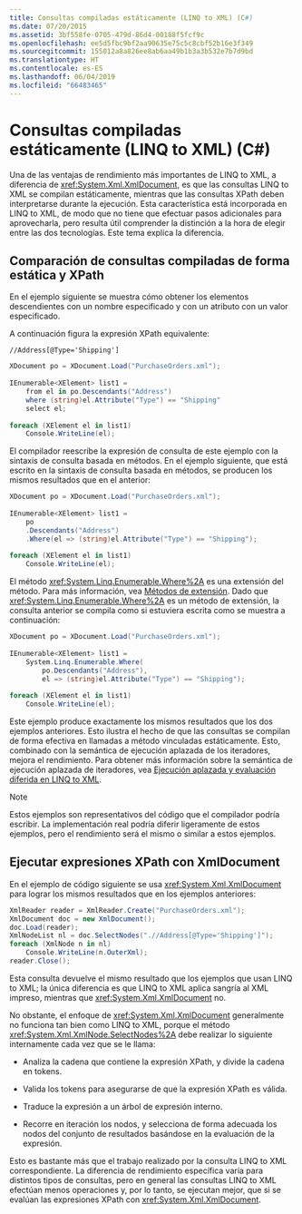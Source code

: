 ```yaml
---
title: Consultas compiladas estáticamente (LINQ to XML) (C#)
ms.date: 07/20/2015
ms.assetid: 3bf558fe-0705-479d-86d4-00188f5fcf9c
ms.openlocfilehash: ee5d5fbc9bf2aa90635e75c5c8cbf52b16e3f349
ms.sourcegitcommit: 155012a8a826ee8ab6aa49b1b3a3b532e7b7d9bd
ms.translationtype: HT
ms.contentlocale: es-ES
ms.lasthandoff: 06/04/2019
ms.locfileid: "66483465"
---
```

# <a name="statically-compiled-queries-linq-to-xml-c"></a>Consultas compiladas estáticamente (LINQ to XML) (C#)
Una de las ventajas de rendimiento más importantes de LINQ to XML, a diferencia de <xref:System.Xml.XmlDocument>, es que las consultas LINQ to XML se compilan estáticamente, mientras que las consultas XPath deben interpretarse durante la ejecución. Esta característica está incorporada en LINQ to XML, de modo que no tiene que efectuar pasos adicionales para aprovecharla, pero resulta útil comprender la distinción a la hora de elegir entre las dos tecnologías. Este tema explica la diferencia.  
  
## <a name="statically-compiled-queries-vs-xpath"></a>Comparación de consultas compiladas de forma estática y XPath  
 En el ejemplo siguiente se muestra cómo obtener los elementos descendientes con un nombre especificado y con un atributo con un valor especificado.  
  
 A continuación figura la expresión XPath equivalente:  
  
```  
//Address[@Type='Shipping']  
```  
  
```csharp  
XDocument po = XDocument.Load("PurchaseOrders.xml");  
  
IEnumerable<XElement> list1 =  
    from el in po.Descendants("Address")  
    where (string)el.Attribute("Type") == "Shipping"  
    select el;  
  
foreach (XElement el in list1)  
    Console.WriteLine(el);  
```  
  
 El compilador reescribe la expresión de consulta de este ejemplo con la sintaxis de consulta basada en métodos. En el ejemplo siguiente, que está escrito en la sintaxis de consulta basada en métodos, se producen los mismos resultados que en el anterior:  
  
```csharp  
XDocument po = XDocument.Load("PurchaseOrders.xml");  
  
IEnumerable<XElement> list1 =  
    po  
    .Descendants("Address")  
    .Where(el => (string)el.Attribute("Type") == "Shipping");  
  
foreach (XElement el in list1)  
    Console.WriteLine(el);  
```  
  
 El método <xref:System.Linq.Enumerable.Where%2A> es una extensión del método. Para más información, vea [Métodos de extensión](../../../../csharp/programming-guide/classes-and-structs/extension-methods.md). Dado que <xref:System.Linq.Enumerable.Where%2A> es un método de extensión, la consulta anterior se compila como si estuviera escrita como se muestra a continuación:  
  
```csharp  
XDocument po = XDocument.Load("PurchaseOrders.xml");  
  
IEnumerable<XElement> list1 =  
    System.Linq.Enumerable.Where(  
        po.Descendants("Address"),  
        el => (string)el.Attribute("Type") == "Shipping");  
  
foreach (XElement el in list1)  
    Console.WriteLine(el);  
```  
  
 Este ejemplo produce exactamente los mismos resultados que los dos ejemplos anteriores. Esto ilustra el hecho de que las consultas se compilan de forma efectiva en llamadas a método vinculadas estáticamente. Esto, combinado con la semántica de ejecución aplazada de los iteradores, mejora el rendimiento. Para obtener más información sobre la semántica de ejecución aplazada de iteradores, vea [Ejecución aplazada y evaluación diferida en LINQ to XML](../../../../csharp/programming-guide/concepts/linq/deferred-execution-and-lazy-evaluation-in-linq-to-xml.md).  
  
> [!NOTE]
>  Estos ejemplos son representativos del código que el compilador podría escribir. La implementación real podría diferir ligeramente de estos ejemplos, pero el rendimiento será el mismo o similar a estos ejemplos.  
  
## <a name="executing-xpath-expressions-with-xmldocument"></a>Ejecutar expresiones XPath con XmlDocument  
 En el ejemplo de código siguiente se usa <xref:System.Xml.XmlDocument> para lograr los mismos resultados que en los ejemplos anteriores:  
  
```csharp  
XmlReader reader = XmlReader.Create("PurchaseOrders.xml");  
XmlDocument doc = new XmlDocument();  
doc.Load(reader);  
XmlNodeList nl = doc.SelectNodes(".//Address[@Type='Shipping']");  
foreach (XmlNode n in nl)  
    Console.WriteLine(n.OuterXml);  
reader.Close();  
```  
  
 Esta consulta devuelve el mismo resultado que los ejemplos que usan LINQ to XML; la única diferencia es que LINQ to XML aplica sangría al XML impreso, mientras que <xref:System.Xml.XmlDocument> no.  
  
 No obstante, el enfoque de <xref:System.Xml.XmlDocument> generalmente no funciona tan bien como LINQ to XML, porque el método <xref:System.Xml.XmlNode.SelectNodes%2A> debe realizar lo siguiente internamente cada vez que se le llama:  
  
- Analiza la cadena que contiene la expresión XPath, y divide la cadena en tokens.  
  
- Valida los tokens para asegurarse de que la expresión XPath es válida.  
  
- Traduce la expresión a un árbol de expresión interno.  
  
- Recorre en iteración los nodos, y selecciona de forma adecuada los nodos del conjunto de resultados basándose en la evaluación de la expresión.  
  
 Esto es bastante más que el trabajo realizado por la consulta LINQ to XML correspondiente. La diferencia de rendimiento específica varía para distintos tipos de consultas, pero en general las consultas LINQ to XML efectúan menos operaciones y, por lo tanto, se ejecutan mejor, que si se evalúan las expresiones XPath con <xref:System.Xml.XmlDocument>.  
  
